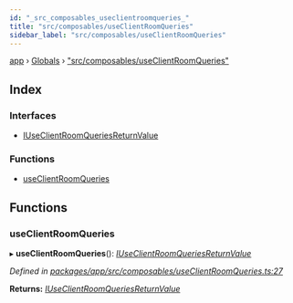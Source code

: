 ```yaml
---
id: "_src_composables_useclientroomqueries_"
title: "src/composables/useClientRoomQueries"
sidebar_label: "src/composables/useClientRoomQueries"
---
```


[app](../index.md) › [Globals](../globals.md) › ["src/composables/useClientRoomQueries"](_src_composables_useclientroomqueries_.md)

## Index

### Interfaces

* [IUseClientRoomQueriesReturnValue](../interfaces/_src_composables_useclientroomqueries_.iuseclientroomqueriesreturnvalue.md)

### Functions

* [useClientRoomQueries](_src_composables_useclientroomqueries_.md#useclientroomqueries)

## Functions

###  useClientRoomQueries

▸ **useClientRoomQueries**(): *[IUseClientRoomQueriesReturnValue](../interfaces/_src_composables_useclientroomqueries_.iuseclientroomqueriesreturnvalue.md)*

*Defined in [packages/app/src/composables/useClientRoomQueries.ts:27](https://github.com/will-hart/pixatore/blob/dc2c2e8/packages/app/src/composables/useClientRoomQueries.ts#L27)*

**Returns:** *[IUseClientRoomQueriesReturnValue](../interfaces/_src_composables_useclientroomqueries_.iuseclientroomqueriesreturnvalue.md)*
